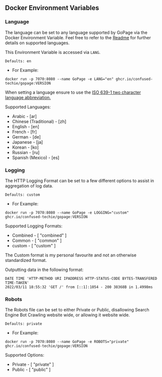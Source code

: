 ## Docker Environment Variables

### Language

The language can be set to any language supported by GoPage via the Docker Environment Variable. Feel free to refer to the [Readme](readme.md) for further details on supported languages.

This Environment Variable is accessed via `LANG`.

`Defaults: en`

* For Example:
````
docker run -p 7070:8080 --name GoPage -e LANG="en" ghcr.io/confused-techie/gopage:VERSION
````

When setting a language ensure to use the [ISO 639-1 two character language abbreviation.](https://en.wikipedia.org/wiki/List_of_ISO_639-1_codes)

Supported Languages:
* Arabic - [ar]
* Chinese (Traditional) - [zh]
* English - [en]
* French - [fr]
* German - [de]
* Japanese - [ja]
* Korean - [ko]
* Russian - [ru]
* Spanish (Mexico) - [es]

### Logging

The HTTP Logging Format can be set to a few different options to assist in aggregation of log data.

`Defaults: custom`

* For Example:
````
docker run -p 7070:8080 --name GoPage -e LOGGING="custom" ghcr.io/confused-techie/gopage:VERSION
````

Supported Logging Formats:
* Combined - [ "combined" ]
* Common - [ "common" ]
* custom - [ "custom" ]

The Custom format is my personal favourite and not an otherwise standardized format.

Outputting data in the following format:

````
DATE TIME 'HTTP-METHOD URI IPADDRESS HTTP-STATUS-CODE BYTES-TRANSFERED TIME-TAKEN'
2022/03/11 18:55:32 'GET /' from [::1]:1054 - 200 38368B in 1.4998ms
````

### Robots

The Robots file can be set to either Private or Public, disallowing Search Engine Bot Crawling website wide, or allowing it website wide.

`Defaults: private`

* For Example:
````
docker run -p 7070:8080 --name GoPage -e ROBOTS="private" ghcr.io/confused-techie/gopage:VERSION
````

Supported Options:
* Private - [ "private" ]
* Public - [ "public" ]

